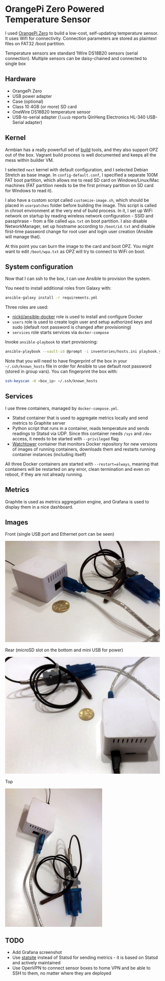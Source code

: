 # OrangePi Zero Powered Temperature Sensor

I used [OrangePi Zero](http://www.orangepi.org/orangepizero/) to build a low-cost,
self-updating temperature sensor. It uses Wifi for connectivity. Connection
parameters are stored as plaintext files on FAT32 /boot partition.

Temperature sensors are standard 1Wire DS18B20 sensors (serial connection).
Multiple sensors can be daisy-chained and connected to single box

## Hardware

* OrangePi Zero
* USB power adapter
* Case (optional)
* Class 10 4GB (or more) SD card
* OneWire DS18B20 temperature sensor
* USB-to-serial adapter (`lsusb` reports QinHeng Electronics HL-340 USB-Serial adapter)

## Kernel

Armbian has a really powerfull set of [build](https://github.com/armbian/build)
tools, and they also support OPZ out of the box. Vagrant build process is well
documented and keeps all the mess within builder VM.

I selected `next` kernel with default configuration, and I selected Debian
Stretch as base image. In `config-default.conf`, I specified a separate 100M
FAT boot partition, which allows me to read SD card on Windows/Linux/Mac
machines (FAT partition needs to be the first primary partition on SD card for
Windows to read it).

I also have a custom script called `customize-image.sh`, which should be placed
in `userpatches` folder before building the image. This script is called in
chroot environment at the very end of build process. In it, I set up WiFi
network on startup by reading wireless network configuration - SSID and
passphrase - from a file called `wpa.txt` on boot partition. I also disable
NetworkManager, set up hostname according to `/boot/id.txt` and disable
first-time password change for root user and login user creation (Ansible will
manage that).

At this point you can burn the image to the card and boot OPZ. You might want
to edit `/boot/wpa.txt` as OPZ will try to connect to WiFi on boot.

## System configuration

Now that I can ssh to the box, I can use Ansible to provision the system.

You need to install additional roles from Galaxy with:
```bash
ansible-galaxy install -r requirements.yml
```

Three roles are used:
* [nickjj/ansible-docker](https://github.com/nickjj/ansible-docker) role is
   used to install and configure Docker
* `users` role is used to create login user and setup authorized keys and sudo
   (default root password is changed after provisioning)
* `services` role starts services via `docker-compose`

Invoke `ansible-playbook` to start provisioning:
```bash
ansible-playbook --vault-id @prompt -i inventories/hosts.ini playbook.yml
```

Note that you will need to have fingerprint of the box in your
`~/.ssh/known_hosts` file in order for Ansible to use default root password
(stored in group vars). You can fingerprint the box with:

```bash
ssh-keyscan -H <box_ip> ~/.ssh/known_hosts
```

## Services

I use three containers, managed by `docker-compose.yml`.
* Statsd container that is used to aggregate metrics locally and send metrics
  to Graphite server
* Python script that runs in a container, reads temperature and sends readings
  to Statsd via UDP. Since this container needs `/sys` and `/dev` access, it
  needs to be started with `--privileged` flag
* [Watchtower](https://github.com/v2tec/watchtower) container that monitors
  Docker repository for new versions of images of running containers, downloads
  them and restarts running container instances (including itself)

All three Docker containers are started with `--restart=always`, meaning that
containers will be restarted on any error, clean termination and even on reboot,
if they are not already running.


## Metrics

Graphite is used as metrics aggregation engine, and Grafana is used to display
them in a nice dashboard.

## Images

Front (single USB port and Ethernet port can be seen)

![Front](/images/opz1.jpg)

Rear (microSD slot on the bottom and mini USB for power)

![Rear](/images/opz2.jpg)

Top

![Top](/images/opz3.jpg)

## TODO

* Add Grafana screenshot
* Use [statsite](https://github.com/statsite/statsite) instead of Statsd for
  sending metrics - it is based on Statsd and actively maintained
* Use OpenVPN to connect sensor boxes to home VPN and be able to SSH to them,
  no matter where they are deployed
